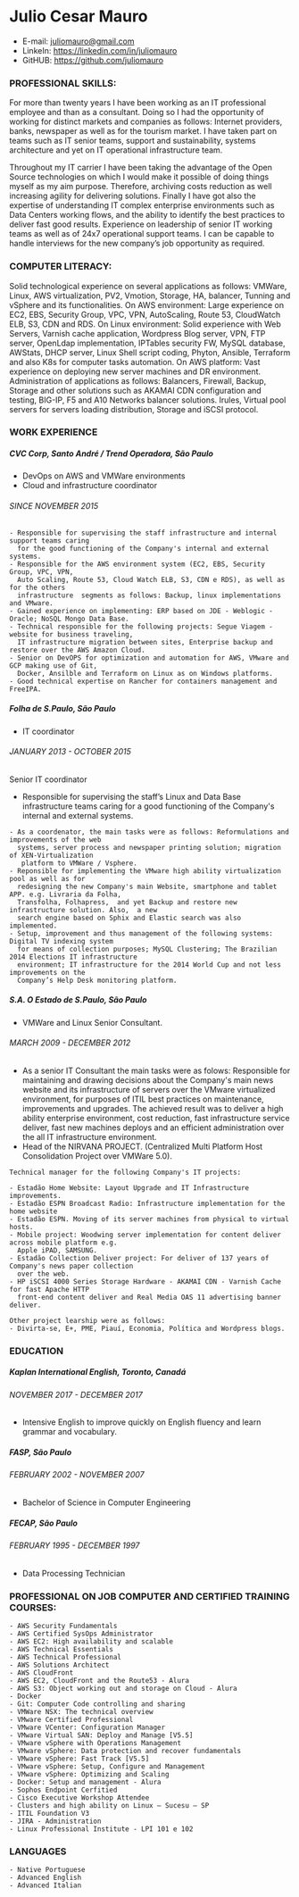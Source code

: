 # Julio Cesar Mauro
* E-mail: juliomauro@gmail.com
* LinkeIn: https://linkedin.com/in/juliomauro
* GitHUB: https://github.com/juliomauro

### PROFESSIONAL SKILLS:

For more than twenty years I have been working as an IT professional employee and than as a consultant. Doing so I had the opportunity of working for distinct markets and companies as follows: Internet providers, banks, newspaper as well as for the tourism market. I have taken part on teams such as IT senior teams, support and sustainability, systems architecture and yet on IT operational infrastructure team.

Throughout my IT carrier I have been taking the advantage of the Open Source technologies on which I would make it possible of doing things myself as my aim purpose. Therefore, archiving costs reduction as well increasing agility for delivering solutions.
Finally I have got also the expertise of understanding IT complex enterprise environments such as Data Centers working flows, and the ability to identify the best practices to deliver fast good results. Experience on leadership of senior IT working teams as well as of 24x7 operational support teams. I can be capable to handle interviews for the new company’s job opportunity as required.

### COMPUTER LITERACY:

Solid technological experience on several applications as follows: VMWare, Linux, AWS virtualization, PV2, Vmotion, Storage, HA, balancer, Tunning and vSphere and its functionalities.
On AWS environment: Large experience on EC2, EBS, Security Group, VPC, VPN, AutoScaling, Route 53, CloudWatch ELB, S3, CDN and RDS.
On Linux environment: Solid experience with Web Servers, Varnish cache application, Wordpress Blog server, VPN, FTP server, OpenLdap implementation, IPTables security FW, MySQL database, AWStats, DHCP server, Linux Shell script coding, Phyton, Ansible, Terraform and also K8s for computer tasks automation.
On AWS platform: Vast experience on deploying new server machines and DR environment. Administration of applications as follows: Balancers, Firewall, Backup, Storage and other solutions such as AKAMAI CDN configuration and testing, BIG-IP, F5 and A10 Networks balancer solutions. Irules, Virtual pool servers for servers loading distribution, Storage and iSCSI protocol.


### WORK EXPERIENCE

##### CVC Corp, Santo André / Trend Operadora, São Paulo 
* DevOps on AWS and VMWare environments
* Cloud and infrastructure coordinator

###### SINCE NOVEMBER 2015
```
- Responsible for supervising the staff infrastructure and internal support teams caring
  for the good functioning of the Company's internal and external systems. 
- Responsible for the AWS environment system (EC2, EBS, Security Group, VPC, VPN, 
  Auto Scaling, Route 53, Cloud Watch ELB, S3, CDN e RDS), as well as for the others 
  infrastructure  segments as follows: Backup, linux implementations and VMware.
- Gained experience on implementing: ERP based on JDE - Weblogic - Oracle; NoSQL Mongo Data Base. 
- Technical responsible for the following projects: Segue Viagem - website for business traveling, 
  IT infrastructure migration between sites, Enterprise backup and restore over the AWS Amazon Cloud. 
- Senior on DevOPS for optimization and automation for AWS, VMware and GCP making use of Git,
  Docker, Ansilble and Terraform on Linux as on Windows platforms. 
- Good technical expertise on Rancher for containers management and FreeIPA.
```

##### Folha de S.Paulo, São Paulo 
* IT coordinator

###### JANUARY 2013 - OCTOBER 2015

Senior IT coordinator

* Responsible for supervising the staff’s Linux and Data Base infrastructure teams caring
  for a good functioning of the Company's internal and external systems.

```
- As a coordenator, the main tasks were as follows: Reformulations and improvements of the web
  systems, server process and newspaper printing solution; migration of XEN-Virtualization
   platform to VMWare / Vsphere.
- Reponsible for implementing the VMware high ability virtualization pool as well as for
  redesigning the new Company's main Website, smartphone and tablet APP. e.g. Livraria da Folha,
  Transfolha, Folhapress,  and yet Backup and restore new infrastructure solution. Also,  a new
  search engine based on Sphix and Elastic search was also implemented.
- Setup, improvement and thus management of the following systems: Digital TV indexing system 
  for means of collection purposes; MySQL Clustering; The Brazilian 2014 Elections IT infrastructure 
  environment; IT infrastructure for the 2014 World Cup and not less improvements on the 
  Company’s Help Desk monitoring platform.
```

##### S.A. O Estado de S.Paulo, São Paulo
* VMWare and Linux Senior Consultant.

###### MARCH 2009 - DECEMBER 2012

- As a senior IT Consultant the main tasks were as folows: Responsible for maintaining and drawing
  decisions about the Company's main news website and its infrastructure of servers over the VMware 
  virtualized environment, for purposes of ITIL best practices on maintenance, improvements and
  upgrades. The achieved result was to deliver a high ability enterprise environment, cost
  reduction, fast infrastructure service deliver, fast new machines deploys and an efficient
  administration over the all IT infrastructure environment.
- Head of the NIRVANA PROJECT. (Centralized Multi Platform Host Consolidation Project over VMWare 5.0).

```
Technical manager for the following Company's IT projects:

- Estadão Home Website: Layout Upgrade and IT Infrastructure improvements.
- Estadão ESPN Broadcast Radio: Infrastructure implementation for the home website 
- Estadão ESPN. Moving of its server machines from physical to virtual hosts.
- Mobile project: Woodwing server implementation for content deliver across mobile platform e.g.
  Apple iPAD, SAMSUNG.
- Estadão Collection Deliver project: For deliver of 137 years of Company's news paper collection
  over the web.
- HP iSCSI 4000 Series Storage Hardware - AKAMAI CDN - Varnish Cache for fast Apache HTTP
  front-end content deliver and Real Media OAS 11 advertising banner deliver.

Other project learship were as follows: 
- Divirta-se, E+, PME, Piauí, Economia, Política and Wordpress blogs.
```

### EDUCATION

##### Kaplan International English, Toronto, Canadá
######  NOVEMBER 2017 - DECEMBER 2017
* Intensive English to improve quickly on English fluency and learn grammar and
vocabulary.

##### FASP, São Paulo
###### FEBRUARY 2002 - NOVEMBER 2007
* Bachelor of Science in Computer Engineering

##### FECAP, São Paulo
###### FEBRUARY 1995 - DECEMBER 1997
* Data Processing Technician

### PROFESSIONAL ON JOB COMPUTER AND CERTIFIED TRAINING COURSES:

```
- AWS Security Fundamentals
- AWS Certified SysOps Administrator
- AWS EC2: High availability and scalable
- AWS Technical Essentials
- AWS Technical Professional
- AWS Solutions Architect
- AWS CloudFront
- AWS EC2, CloudFront and the Route53 - Alura
- AWS S3: Object working out and storage on Cloud - Alura
- Docker
- Git: Computer Code controlling and sharing
- VMWare NSX: The technical overview
- VMware Certified Professional
- VMware VCenter: Configuration Manager
- VMware Virtual SAN: Deploy and Manage [V5.5]
- VMware vSphere with Operations Management
- VMware vSphere: Data protection and recover fundamentals
- VMware vSphere: Fast Track [V5.5]
- VMware vSphere: Setup, Configure and Management
- VMware vSphere: Optimizing and Scaling
- Docker: Setup and management - Alura
- Sophos Endpoint Cerfitied
- Cisco Executive Workshop Attendee
- Clusters and high ability on Linux – Sucesu – SP
- ITIL Foundation V3
- JIRA - Administration
- Linux Professional Institute - LPI 101 e 102
```

### LANGUAGES

```
- Native Portuguese
- Advanced English
- Advanced Italian
```
